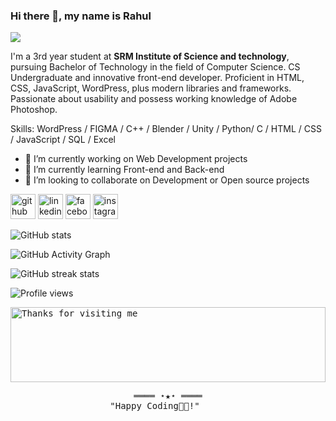 ### Hi there 👋, my name is Rahul 
![](https://www.codecademy.com/resources/blog/content/images/size/w1600/2021/10/What-is-collaborative-coding-.png)

I'm a 3rd year student at **SRM Institute of Science and technology**, pursuing Bachelor of Technology in the field of Computer Science.
CS Undergraduate and innovative front-end developer. Proficient in HTML, CSS, JavaScript, WordPress, plus modern
libraries and frameworks. Passionate about usability and possess working knowledge of Adobe Photoshop.


Skills: WordPress / FIGMA / C++ / Blender / Unity / Python/ C / HTML / CSS / JavaScript / SQL / Excel

- 🔭 I’m currently working on Web Development projects 
- 🌱 I’m currently learning Front-end and Back-end  
- 👯 I’m looking to collaborate on Development or Open source projects 


[<img src='https://cdn.jsdelivr.net/npm/simple-icons@3.0.1/icons/github.svg' alt='github' height='40'>](https://github.com/rahul-raj-sinha)  [<img src='https://cdn.jsdelivr.net/npm/simple-icons@3.0.1/icons/linkedin.svg' alt='linkedin' height='40'>](https://www.linkedin.com/in/https://www.linkedin.com/in/rahul-raj-8b5705228//)  [<img src='https://cdn.jsdelivr.net/npm/simple-icons@3.0.1/icons/facebook.svg' alt='facebook' height='40'>](https://www.facebook.com/https://www.facebook.com/profile.php?id=100004885870365)  [<img src='https://cdn.jsdelivr.net/npm/simple-icons@3.0.1/icons/instagram.svg' alt='instagram' height='40'>](https://www.instagram.com/https://www.instagram.com/1_rahul_raj/?next=%2F/)  

![GitHub stats](https://github-readme-stats.vercel.app/api?username=rahul-raj-sinha&show_icons=true)  

![GitHub Activity Graph](https://activity-graph.herokuapp.com/graph?username=rahul-raj-sinha)  

![GitHub streak stats](https://streak-stats.demolab.com/?user=rahul-raj-sinha)  

![Profile views](https://gpvc.arturio.dev/rahul-raj-sinha)   

 

<samp>
 <img height="120" alt="Thanks for visiting me" width="100%" src="https://raw.githubusercontent.com/BrunnerLivio/brunnerlivio/master/images/marquee.svg" />
    <p align="center">
        ════ ⋆★⋆ ════
        <br>
        "Happy Coding👨‍💻!"
    </p>
</samp>
